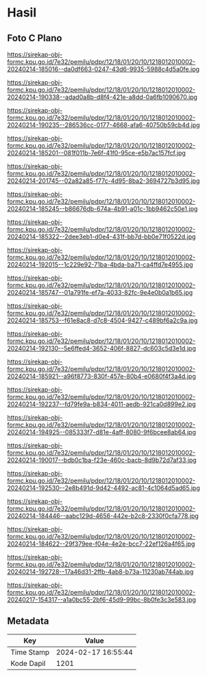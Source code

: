 # Hasil

## Foto C Plano

https://sirekap-obj-formc.kpu.go.id/7e32/pemilu/pdpr/12/18/01/20/10/1218012010002-20240214-185016--da0df663-0247-43d6-9935-5988c4d5a0fe.jpg

https://sirekap-obj-formc.kpu.go.id/7e32/pemilu/pdpr/12/18/01/20/10/1218012010002-20240214-190338--adad0a8b-d8f4-421e-a8dd-0a6fb1090670.jpg

https://sirekap-obj-formc.kpu.go.id/7e32/pemilu/pdpr/12/18/01/20/10/1218012010002-20240214-190235--286536cc-0177-4668-afa6-40750b59cb4d.jpg

https://sirekap-obj-formc.kpu.go.id/7e32/pemilu/pdpr/12/18/01/20/10/1218012010002-20240214-185201--081f011b-7e6f-41f0-95ce-e5b7ac157fcf.jpg

https://sirekap-obj-formc.kpu.go.id/7e32/pemilu/pdpr/12/18/01/20/10/1218012010002-20240214-201745--02a82a85-f77c-4d95-8ba2-3694727b3d95.jpg

https://sirekap-obj-formc.kpu.go.id/7e32/pemilu/pdpr/12/18/01/20/10/1218012010002-20240214-185245--b86676db-674a-4b91-a01c-1bb9462c50e1.jpg

https://sirekap-obj-formc.kpu.go.id/7e32/pemilu/pdpr/12/18/01/20/10/1218012010002-20240214-185322--2dee3eb1-d0e4-431f-bb7d-bb0e71f0522d.jpg

https://sirekap-obj-formc.kpu.go.id/7e32/pemilu/pdpr/12/18/01/20/10/1218012010002-20240214-192015--1c229e92-71ba-4bda-ba71-ca4ffd7e4955.jpg

https://sirekap-obj-formc.kpu.go.id/7e32/pemilu/pdpr/12/18/01/20/10/1218012010002-20240214-185747--01a791fe-ef7a-4033-82fc-9e4e0b0a1b65.jpg

https://sirekap-obj-formc.kpu.go.id/7e32/pemilu/pdpr/12/18/01/20/10/1218012010002-20240214-185753--f61e8ac8-d7c8-4504-9427-c489bf6a2c9a.jpg

https://sirekap-obj-formc.kpu.go.id/7e32/pemilu/pdpr/12/18/01/20/10/1218012010002-20240214-192130--5e6ffed4-3652-406f-8827-dc603c5d3e1d.jpg

https://sirekap-obj-formc.kpu.go.id/7e32/pemilu/pdpr/12/18/01/20/10/1218012010002-20240214-185921--a96f8773-830f-457e-80b4-e0680f4f3a4d.jpg

https://sirekap-obj-formc.kpu.go.id/7e32/pemilu/pdpr/12/18/01/20/10/1218012010002-20240214-192237--fd79fe9a-b834-4011-aedb-921ca0d899e2.jpg

https://sirekap-obj-formc.kpu.go.id/7e32/pemilu/pdpr/12/18/01/20/10/1218012010002-20240214-194925--085333f7-d81e-4aff-8080-9f6bcee8ab64.jpg

https://sirekap-obj-formc.kpu.go.id/7e32/pemilu/pdpr/12/18/01/20/10/1218012010002-20240214-190017--bdb0c1ba-f23e-460c-bacb-8d9b72d7af33.jpg

https://sirekap-obj-formc.kpu.go.id/7e32/pemilu/pdpr/12/18/01/20/10/1218012010002-20240214-192530--2e8b491d-9d42-4492-ac81-4c1064d5ad65.jpg

https://sirekap-obj-formc.kpu.go.id/7e32/pemilu/pdpr/12/18/01/20/10/1218012010002-20240214-184446--aabc129d-4656-442e-b2c8-2330f0cfa778.jpg

https://sirekap-obj-formc.kpu.go.id/7e32/pemilu/pdpr/12/18/01/20/10/1218012010002-20240214-184622--29f379ee-f04e-4e2e-bcc7-22ef126a4f65.jpg

https://sirekap-obj-formc.kpu.go.id/7e32/pemilu/pdpr/12/18/01/20/10/1218012010002-20240214-192728--17a46d31-2ffb-4ab8-b73a-11230ab744ab.jpg

https://sirekap-obj-formc.kpu.go.id/7e32/pemilu/pdpr/12/18/01/20/10/1218012010002-20240217-154317--a1a0bc55-2bf6-45d9-99bc-8b0fe3c3e583.jpg


## Metadata

| Key        | Value               |
| ---------- | ------------------- |
| Time Stamp | 2024-02-17 16:55:44 |
| Kode Dapil | 1201                |




